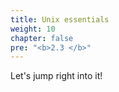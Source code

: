```yaml
---
title: Unix essentials
weight: 10
chapter: false
pre: "<b>2.3 </b>"
---
```


Let's jump right into it!